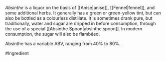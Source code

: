 *Absinthe* is a liquor on the basis of [[Anise|anise]], [[Fennel|fennel]], and some additional herbs. It generally has a green or green-yellow tint, but can also be bottled as a colourless distillate. 
It is sometimes drank pure, but traditionally, water and sugar are dripped in before consumption, through the use of a special [[Absinthe Spoon|absinthe spoon]]. In modern consumption, the sugar will also be flambéed.

Absinthe has a variable ABV, ranging from 40% to 80%.

#Ingredient 